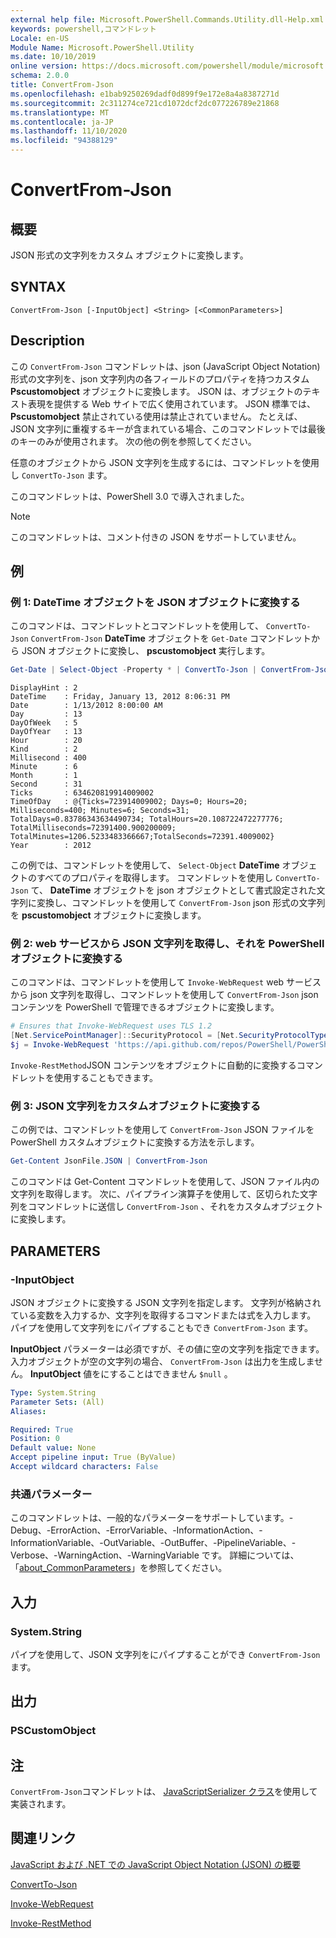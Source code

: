 ```yaml
---
external help file: Microsoft.PowerShell.Commands.Utility.dll-Help.xml
keywords: powershell,コマンドレット
Locale: en-US
Module Name: Microsoft.PowerShell.Utility
ms.date: 10/10/2019
online version: https://docs.microsoft.com/powershell/module/microsoft.powershell.utility/convertfrom-json?view=powershell-5.1&WT.mc_id=ps-gethelp
schema: 2.0.0
title: ConvertFrom-Json
ms.openlocfilehash: e1bab9250269dadf0d899f9e172e8a4a8387271d
ms.sourcegitcommit: 2c311274ce721cd1072dcf2dc077226789e21868
ms.translationtype: MT
ms.contentlocale: ja-JP
ms.lasthandoff: 11/10/2020
ms.locfileid: "94388129"
---
```

# ConvertFrom-Json

## 概要
JSON 形式の文字列をカスタム オブジェクトに変換します。

## SYNTAX

```
ConvertFrom-Json [-InputObject] <String> [<CommonParameters>]
```

## Description

この `ConvertFrom-Json` コマンドレットは、json (JavaScript Object Notation) 形式の文字列を、json 文字列内の各フィールドのプロパティを持つカスタム **Pscustomobject** オブジェクトに変換します。 JSON は、オブジェクトのテキスト表現を提供する Web サイトで広く使用されています。 JSON 標準では、 **Pscustomobject** 禁止されている使用は禁止されていません。 たとえば、JSON 文字列に重複するキーが含まれている場合、このコマンドレットでは最後のキーのみが使用されます。 次の他の例を参照してください。

任意のオブジェクトから JSON 文字列を生成するには、コマンドレットを使用し `ConvertTo-Json` ます。

このコマンドレットは、PowerShell 3.0 で導入されました。

> [!NOTE]
> このコマンドレットは、コメント付きの JSON をサポートしていません。

## 例

### 例 1: DateTime オブジェクトを JSON オブジェクトに変換する

このコマンドは、コマンドレットとコマンドレットを使用して、 `ConvertTo-Json` `ConvertFrom-Json` **DateTime** オブジェクトを `Get-Date` コマンドレットから JSON オブジェクトに変換し、 **pscustomobject** 実行します。

```powershell
Get-Date | Select-Object -Property * | ConvertTo-Json | ConvertFrom-Json
```

```Output
DisplayHint : 2
DateTime    : Friday, January 13, 2012 8:06:31 PM
Date        : 1/13/2012 8:00:00 AM
Day         : 13
DayOfWeek   : 5
DayOfYear   : 13
Hour        : 20
Kind        : 2
Millisecond : 400
Minute      : 6
Month       : 1
Second      : 31
Ticks       : 634620819914009002
TimeOfDay   : @{Ticks=723914009002; Days=0; Hours=20; Milliseconds=400; Minutes=6; Seconds=31; TotalDays=0.83786343634490734; TotalHours=20.108722472277776; TotalMilliseconds=72391400.900200009; TotalMinutes=1206.5233483366667;TotalSeconds=72391.4009002}
Year        : 2012
```

この例では、コマンドレットを使用して、 `Select-Object` **DateTime** オブジェクトのすべてのプロパティを取得します。 コマンドレットを使用し `ConvertTo-Json` て、 **DateTime** オブジェクトを json オブジェクトとして書式設定された文字列に変換し、コマンドレットを使用して `ConvertFrom-Json` json 形式の文字列を **pscustomobject** オブジェクトに変換します。

### 例 2: web サービスから JSON 文字列を取得し、それを PowerShell オブジェクトに変換する

このコマンドは、コマンドレットを使用して `Invoke-WebRequest` web サービスから json 文字列を取得し、コマンドレットを使用して `ConvertFrom-Json` json コンテンツを PowerShell で管理できるオブジェクトに変換します。

```powershell
# Ensures that Invoke-WebRequest uses TLS 1.2
[Net.ServicePointManager]::SecurityProtocol = [Net.SecurityProtocolType]::Tls12
$j = Invoke-WebRequest 'https://api.github.com/repos/PowerShell/PowerShell/issues' | ConvertFrom-Json
```

`Invoke-RestMethod`JSON コンテンツをオブジェクトに自動的に変換するコマンドレットを使用することもできます。

### 例 3: JSON 文字列をカスタムオブジェクトに変換する

この例では、コマンドレットを使用して `ConvertFrom-Json` JSON ファイルを PowerShell カスタムオブジェクトに変換する方法を示します。

```powershell
Get-Content JsonFile.JSON | ConvertFrom-Json
```

このコマンドは Get-Content コマンドレットを使用して、JSON ファイル内の文字列を取得します。 次に、パイプライン演算子を使用して、区切られた文字列をコマンドレットに送信し `ConvertFrom-Json` 、それをカスタムオブジェクトに変換します。

## PARAMETERS

### -InputObject

JSON オブジェクトに変換する JSON 文字列を指定します。 文字列が格納されている変数を入力するか、文字列を取得するコマンドまたは式を入力します。 パイプを使用して文字列をにパイプすることもでき `ConvertFrom-Json` ます。

**InputObject** パラメーターは必須ですが、その値に空の文字列を指定できます。 入力オブジェクトが空の文字列の場合、 `ConvertFrom-Json` は出力を生成しません。 **InputObject** 値をにすることはできません `$null` 。

```yaml
Type: System.String
Parameter Sets: (All)
Aliases:

Required: True
Position: 0
Default value: None
Accept pipeline input: True (ByValue)
Accept wildcard characters: False
```

### 共通パラメーター

このコマンドレットは、一般的なパラメーターをサポートしています。-Debug、-ErrorAction、-ErrorVariable、-InformationAction、-InformationVariable、-OutVariable、-OutBuffer、-PipelineVariable、-Verbose、-WarningAction、-WarningVariable です。 詳細については、「[about_CommonParameters](https://go.microsoft.com/fwlink/?LinkID=113216)」を参照してください。

## 入力

### System.String

パイプを使用して、JSON 文字列をにパイプすることができ `ConvertFrom-Json` ます。

## 出力

### PSCustomObject

## 注

`ConvertFrom-Json`コマンドレットは、 [JavaScriptSerializer クラス](/dotnet/api/system.web.script.serialization.javascriptserializer)を使用して実装されます。

## 関連リンク

[JavaScript および .NET での JavaScript Object Notation (JSON) の概要](/previous-versions/dotnet/articles/bb299886(v=msdn.10))

[ConvertTo-Json](ConvertTo-Json.md)

[Invoke-WebRequest](Invoke-WebRequest.md)

[Invoke-RestMethod](Invoke-RestMethod.md)

